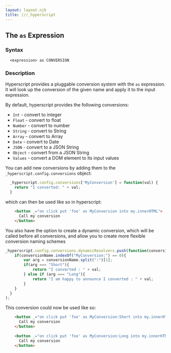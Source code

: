 ```yaml
---
layout: layout.njk
title: ///_hyperscript
---
```


## The `as` Expression

### Syntax

```ebnf
  <expression> as CONVERSION
```

### Description

Hyperscript provides a pluggable conversion system with the `as` expression.  It will look up the conversion of the given name and apply it to the input expression.

By default, hyperscript provides the following conversions:

* `Int` - convert to integer
* `Float` - convert to float
* `Number` - convert to number
* `String` - convert to String
* `Array` - convert to Array
* `Date` - convert to Date
* `JSON` - convert to a JSON String
* `Object` - convert from a JSON String
* `Values` - convert a DOM element to its input values

You can add new conversions by adding them to the `_hyperscript.config.conversions` object:

```js
  _hyperscript.config.conversions['MyConversion'] = function(val) {
    return "I converted: " + val;
  }
```

which can then be used like so in hyperscript:

```html
    <button _="on click put 'foo' as MyConversion into my.innerHTML">
      Call my conversion
    </button>    
```

You also have the option to create a dynamic conversion, which will be called
before all conversions, and allow you to create more flexible conversion naming schemes

```js
_hyperscript.config.conversions.dynamicResolvers.push(function(conversionName, val) {
    if(conversionName.indexOf("MyConversion:") == 0){
        var arg = conversionName.split(":")[1];
        if(arg === "Short"){
            return "I converted : " + val;
        } else if (arg === "Long"){
            return "I am happy to announce I converted : " + val;        
        }
    }
  }
);
```

This conversion could now be used like so:

```html
    <button _="on click put 'foo' as MyConversion:Short into my.innerHTML">
      Call my conversion
    </button>
    
    <button _="on click put 'foo' as MyConversion:Long into my.innerHTML">
      Call my conversion
    </button>    
```
